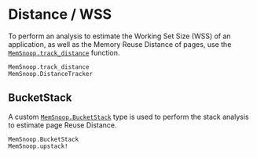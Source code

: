 # Distance / WSS

To perform an analysis to estimate the Working Set Size (WSS) of an application, as well
as the Memory Reuse Distance of pages, use the [`MemSnoop.track_distance`](@ref) function.

```@docs
MemSnoop.track_distance
MemSnoop.DistanceTracker
```

## BucketStack

A custom [`MemSnoop.BucketStack`](@ref) type is used to perform the stack analysis to estimate
page Reuse Distance.

```@docs
MemSnoop.BucketStack
MemSnoop.upstack!
```
